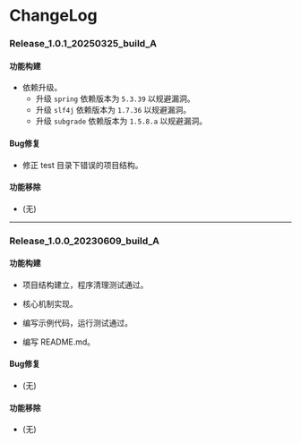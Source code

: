 # ChangeLog

### Release_1.0.1_20250325_build_A

#### 功能构建

- 依赖升级。
  - 升级 `spring` 依赖版本为 `5.3.39` 以规避漏洞。
  - 升级 `slf4j` 依赖版本为 `1.7.36` 以规避漏洞。
  - 升级 `subgrade` 依赖版本为 `1.5.8.a` 以规避漏洞。

#### Bug修复

- 修正 test 目录下错误的项目结构。

#### 功能移除

- (无)

---

### Release_1.0.0_20230609_build_A

#### 功能构建

- 项目结构建立，程序清理测试通过。

- 核心机制实现。

- 编写示例代码，运行测试通过。

- 编写 README.md。

#### Bug修复

- (无)

#### 功能移除

- (无)
